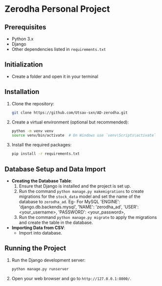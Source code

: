 # Zerodha Personal Project

## Prerequisites
- Python 3.x
- Django
- Other dependencies listed in `requirements.txt`

## Initialization
- Create a folder and open it in your terminal

## Installation
1. Clone the repository:
   ```bash
   git clone https://github.com/Utsav-sxn/AD-zerodha.git
   ```
2. Create a virtual environment (optional but recommended):
   ```bash
   python -m venv venv
   source venv/bin/activate  # On Windows use `venv\Scripts\activate`
   ```
3. Install the required packages:
   ```bash
   pip install -r requirements.txt
   ```

## Database Setup and Data Import
- **Creating the Database Table**:
  1. Ensure that Django is installed and the project is set up.
  2. Run the command `python manage.py makemigrations` to create migrations for the `stock_data` model and set the name of the database to `zerodha_ad`.
  Eg- For MySQL 
  'ENGINE': 'django.db.backends.mysql',
   'NAME': 'zerodha_ad',
   'USER': <your_username>,
   'PASSWORD': <your_password>,
  3. Run the command `python manage.py migrate` to apply the migrations and create the table in the database.
- **Importing Data from CSV**:
  - Import into database.

## Running the Project
1. Run the Django development server:
   ```bash
   python manage.py runserver
   ```
2. Open your web browser and go to `http://127.0.0.1:8000/`.

